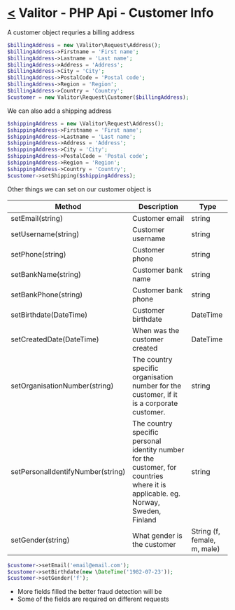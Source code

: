 [<](../index.md) Valitor - PHP Api - Customer Info
==================================================

A customer object requries a billing address

```php
$billingAddress = new \Valitor\Request\Address();
$billingAddress->Firstname = 'First name';
$billingAddress->Lastname = 'Last name';
$billingAddress->Address = 'Address';
$billingAddress->City = 'City';
$billingAddress->PostalCode = 'Postal code';
$billingAddress->Region = 'Region';
$billingAddress->Country = 'Country';
$customer = new Valitor\Request\Customer($billingAddress);
```

We can also add a shipping address

```php
$shippingAddress = new \Valitor\Request\Address();
$shippingAddress->Firstname = 'First name';
$shippingAddress->Lastname = 'Last name';
$shippingAddress->Address = 'Address';
$shippingAddress->City = 'City';
$shippingAddress->PostalCode = 'Postal code';
$shippingAddress->Region = 'Region';
$shippingAddress->Country = 'Country';
$customer->setShipping($shippingAddress);
```

Other things we can set on our customer object is

| Method  | Description | Type |
|---|---|---|
setEmail(string) | Customer email | string
setUsername(string) | Customer username | string
setPhone(string) | Customer phone | string
setBankName(string) | Customer bank name | string
setBankPhone(string) | Customer bank phone | string
setBirthdate(DateTime) | Customer birthdate | DateTime
setCreatedDate(DateTime) | When was the customer created | DateTime
setOrganisationNumber(string) | The country specific organisation number for the customer, if it is a corporate customer. | string
setPersonalIdentifyNumber(string) | The country specific personal identity number for the customer, for countries where it is applicable. eg. Norway, Sweden, Finland | string
setGender(string) | What gender is the customer | String (f, female, m, male)

```php
$customer->setEmail('email@email.com');
$customer->setBirthdate(new \DateTime('1982-07-23'));
$customer->setGender('f');
```

* More fields filled the better fraud detection will be
* Some of the fields are required on different requests
